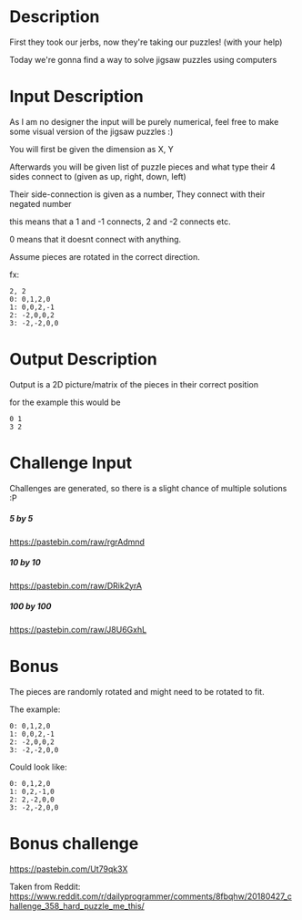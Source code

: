 # Description

First they took our jerbs, now they're taking our puzzles! (with your help)

Today we're gonna find a way to solve jigsaw puzzles using computers

# Input Description

As I am no designer the input will be purely numerical, feel free to make some visual version of the jigsaw puzzles :)

You will first be given the dimension as X, Y

Afterwards you will be given list of puzzle pieces and what type their 4 sides connect to (given as up, right, down, left)

Their side-connection is given as a number, They connect with their negated number

this means that a 1 and -1 connects, 2 and -2 connects etc.

0 means that it doesnt connect with anything.

Assume pieces are rotated in the correct direction.

fx:
  
    2, 2
    0: 0,1,2,0
    1: 0,0,2,-1
    2: -2,0,0,2
    3: -2,-2,0,0

# Output Description

Output is a 2D picture/matrix of the pieces in their correct position

for the example this would be 

    0 1
    3 2

# Challenge Input

Challenges are generated, so there is a slight chance of multiple solutions :P

##### 5 by 5

https://pastebin.com/raw/rgrAdmnd

##### 10 by 10

https://pastebin.com/raw/DRik2yrA

##### 100 by 100

https://pastebin.com/raw/J8U6GxhL

# Bonus

The pieces are randomly rotated and might need to be rotated to fit.

The example:

    0: 0,1,2,0
    1: 0,0,2,-1
    2: -2,0,0,2
    3: -2,-2,0,0

Could look like:

    0: 0,1,2,0
    1: 0,2,-1,0
    2: 2,-2,0,0
    3: -2,-2,0,0

# Bonus challenge

https://pastebin.com/Ut79qk3X

Taken from Reddit: https://www.reddit.com/r/dailyprogrammer/comments/8fbqhw/20180427_challenge_358_hard_puzzle_me_this/
